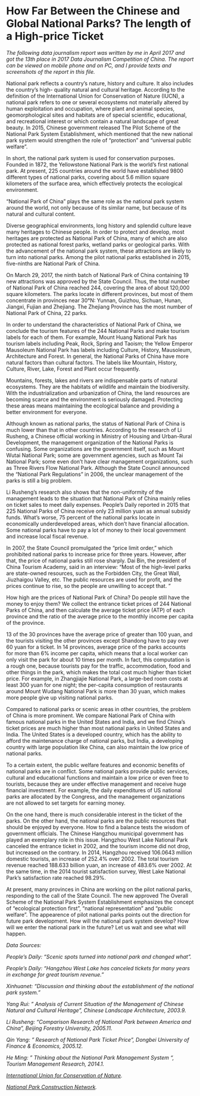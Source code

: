 # How Far Between the Chinese and Global National Parks? The length of a High-price Ticket

*The following data journalism report was written by me in April 2017 and got the 13th place in 2017 Data Journalism Competition of China. The report can be viewed on mobile phone and on PC, and I provide texts and screenshots of the report in this file.*

National park reflects a country’s nature, history and culture. It also includes the country’s high- quality natural and cultural heritage. According to the definition of the International Union for Conservation of Nature (IUCN), a national park refers to one or several ecosystems not materially altered by human exploitation and occupation, where plant and animal species, geomorphological sites and habitats are of special scientific, educational, and recreational interest or which contain a natural landscape of great beauty. In 2015, Chinese government released The Pilot Scheme of the National Park System Establishment, which mentioned that the new national park system would strengthen the role of “protection” and “universal public welfare”.

In short, the national park system is used for conservation purposes. Founded in 1872, the Yellowstone National Park is the world’s first national park. At present, 225 countries around the world have established 9800 different types of national parks, covering about 5.6 million square kilometers of the surface area, which effectively protects the ecological environment.

“National Park of China” plays the same role as the national park system around the world, not only because of its similar name, but because of its natural and cultural content.

Diverse geographical environments, long history and splendid culture leave many heritages to Chinese people. In order to protect and develop, most heritages are protected as National Park of China, many of which are also protected as national forest parks, wetland parks or geological parks. With the advancement of the national park system, these attractions are likely to turn into national parks. Among the pilot national parks established in 2015, five-ninths are National Park of China.

On March 29, 2017, the ninth batch of National Park of China containing 19 new attractions was approved by the State Council. Thus, the total number of National Park of China reached 244, covering the area of about 120,000 square kilometers. The parks locate in different provinces, but most of them concentrate in provinces near 30°N: Yunnan, Guizhou, Sichuan, Hunan, Jiangxi, Fujian and Zhejiang. The Zhejiang Province has the most number of National Park of China, 22 parks.

In order to understand the characteristics of National Park of China, we conclude the tourism features of the 244 National Parks and make tourism labels for each of them. For example, Mount Huang National Park has tourism labels including Peak, Rock, Spring and Taoism; the Yellow Emperor Mausoleum National Park has labels including Culture, History, Mausoleum, Architecture and Forest. In general, the National Parks of China have more natural factors than cultural factors. The labels like Mountain, History, Culture, River, Lake, Forest and Plant occur frequently.

Mountains, forests, lakes and rivers are indispensable parts of natural ecosystems. They are the habitats of wildlife and maintain the biodiversity. With the industrialization and urbanization of China, the land resources are becoming scarce and the environment is seriously damaged. Protecting these areas means maintaining the ecological balance and providing a better environment for everyone.

Although known as national parks, the status of National Park of China is much lower than that in other countries. According to the research of Li Rusheng, a Chinese official working in Ministry of Housing and Urban-Rural Development, the management organization of the National Parks is confusing. Some organizations are the government itself, such as Mount Wutai National Park; some are government agencies, such as Mount Tai National Park; some even don’t have clear management organizations, such as Three Rivers Flow National Park. Although the State Council announced the “National Park Regulations” in 2006, the unclear management of the parks is still a big problem.

Li Rusheng’s research also shows that the non-uniformity of the management leads to the situation that National Park of China mainly relies on ticket sales to meet daily expenses. People’s Daily reported in 2015 that 225 National Parks of China receive only 23 million yuan as annual subsidy funds. What’s worse, 75 percent of the national parks locate in economically underdeveloped areas, which don’t have financial allocation. Some national parks have to pay a lot of money to their local government and increase local fiscal revenue.

In 2007, the State Council promulgated the “price limit order,” which prohibited national parks to increase price for three years. However, after that, the price of national parks still rose sharply. Dai Bin, the president of China Tourism Academy, said in an interview: “Most of the high-level parks are state-owned resources, such as the Forbidden City, the Great Wall, Jiuzhaigou Valley, etc. The public resources are used for profit, and the prices continue to rise, so the people are unwilling to accept that. ”

How high are the prices of National Park of China? Do people still have the money to enjoy them? We collect the entrance ticket prices of 244 National Parks of China, and then calculate the average ticket price (ATP) of each province and the ratio of the average price to the monthly income per capita of the province.

13 of the 30 provinces have the average price of greater than 100 yuan, and the tourists visiting the other provinces except Shandong have to pay over 60 yuan for a ticket. In 14 provinces, average price of the parks accounts for more than 6% income per capita, which means that a local worker can only visit the park for about 10 times per month. In fact, this computation is a rough one, because tourists pay for the traffic, accommodation, food and other things in the park, which makes the total cost much higher than ticket price. For example, in Zhangjiajie National Park, a large-bed room costs at least 300 yuan for one night; the per-capita consumption of restaurants around Mount Wudang National Park is more than 30 yuan, which makes more people give up visiting national parks.

Compared to national parks or scenic areas in other countries, the problem of China is more prominent. We compare National Park of China with famous national parks in the United States and India, and we find China’s ticket prices are much higher than most national parks in United States and India. The United States is a developed country, which has the ability to afford the maintenance charge of national parks, but India, a developing country with large population like China, can also maintain the low price of national parks.

To a certain extent, the public welfare features and economic benefits of national parks are in conflict. Some national parks provide public services, cultural and educational functions and maintain a low price or even free to tourists, because they are under effective management and receive huge financial investment. For example, the daily expenditures of US national parks are allocated by the Congress, and the management organizations are not allowed to set targets for earning money.

On the one hand, there is much considerable interest in the ticket of the parks. On the other hand, the national parks are the public resources that should be enjoyed by everyone. How to find a balance tests the wisdom of government officials. The Chinese Hangzhou municipal government has played an exemplary role in this issue. Hangzhou West Lake National Park canceled the entrance ticket in 2002, and the tourism income did not drop, but increased on the contrary. In 2014, Hangzhou received 106.0643 million domestic tourists, an increase of 252.4% over 2002. The total tourism revenue reached 188.633 billion yuan, an increase of 483.6% over 2002. At the same time, in the 2014 tourist satisfaction survey, West Lake National Park’s satisfaction rate reached 98.29%.

At present, many provinces in China are working on the pilot national parks, responding to the call of the State Council. The new approved The Overall Scheme of the National Park System Establishment emphasizes the concept of “ecological protection first”, “national representation” and “public welfare”. The appearence of pilot national parks points out the direction for future park development. How will the national park system develop? How will we enter the national park in the future? Let us wait and see what will happen.

*Data Sources:*

*People’s Daily: “Scenic spots turned into national park and changed what”.*

*People’s Daily: “Hangzhou West Lake has canceled tickets for many years in exchange for great tourism revenue.”*

*Xinhuanet: “Discussion and thinking about the establishment of the national park system.”*

*Yang Rui: ” Analysis of Current Situation of the Management of Chinese Natural and Cultural Heritage”, Chinese Landscape Architecture, 2003.9.*

*Li Rusheng: “Comparison Research of National Park between America and China”, Beijing Forestry University, 2005.11.*

*Qin Yang: ” Research of National Park Ticket Price”, Dongbei University of Finance & Economics, 2005.12.*

*He Ming: ” Thinking about the National Park Management System “, Tourism Management Research, 2014.1.*

*[International Union for Conservation of Nature](https://www.iucn.org/).*

*[National Park Construction Network](http://www.forestry.gov.cn/Zhuanti/index/201408gjgyjs.html).*